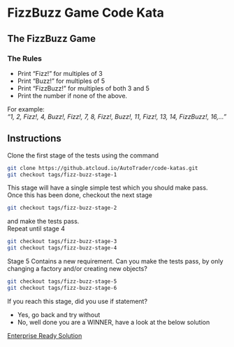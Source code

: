 # FizzBuzz Game Code Kata

## The FizzBuzz Game

### The Rules
* Print “Fizz!” for multiples of 3  
* Print “Buzz!” for multiples of 5  
* Print “FizzBuzz!” for multiples of both 3 and 5  
* Print the number if none of the above.  

For example:  
*“1, 2, Fizz!, 4, Buzz!, Fizz!, 7, 8, Fizz!, Buzz!, 11, Fizz!, 13, 14, FizzBuzz!, 16,...”*
## Instructions
Clone the first stage of the tests using the command
``` bash
git clone https://github.atcloud.io/AutoTrader/code-katas.git
git checkout tags/fizz-buzz-stage-1
```
This stage will have a single simple test which you should make pass.  
Once this has been done, checkout the next stage
``` bash
git checkout tags/fizz-buzz-stage-2
```
and make the tests pass.  
Repeat until stage 4
``` bash
git checkout tags/fizz-buzz-stage-3
git checkout tags/fizz-buzz-stage-4
```
Stage 5 Contains a new requirement.  Can you make the tests pass, by only changing a factory and/or creating new objects?
``` bash
git checkout tags/fizz-buzz-stage-5
git checkout tags/fizz-buzz-stage-6
```

If you reach this stage, did you use if statement?
  * Yes, go back and try without
  * No, well done you are a WINNER, have a look at the below solution

[Enterprise Ready Solution](https://github.com/EnterpriseQualityCoding/FizzBuzzEnterpriseEdition)
